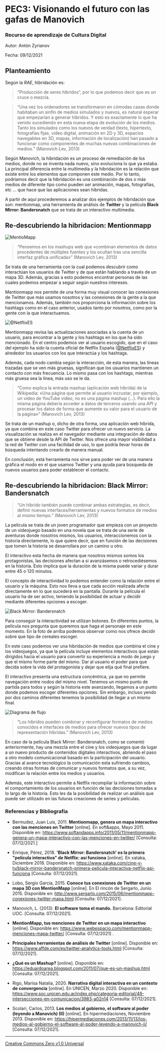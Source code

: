 # [](https://github.com/zantonz/PEC3_Manovich_Reloaded/blob/main/README.md)PEC3: Visionando el futuro con las gafas de Manovich

### [](https://github.com/zantonz/PEC3_Manovich_Reloaded/blob/main/README.md)Recurso de aprendizaje de Cultura Digital

Autor: Antón Zyrianov

Fecha: 09/12/2021

## Planteamiento

Según la *RAE*, hibridación es: 
>“Producción de seres híbridos”, por lo que podemos decir que es un cruce o mezcla.

>“Una vez los ordenadores se transformaron en cómodas casas donde habitaban un sinfín de medios simulados y nuevos, es natural esperar que empezarían a generar híbridos. Y esto es exactamente lo que ha venido sucediendo en esta nueva etapa de evolución de los medios. Tanto los simulados como los nuevos de verdad (texto, hipertexto, fotografías fijas, vídeo digital, animación en 2D y 3D, espacios navegables en 3D, mapas, información de localización) han pasado a funcionar como componentes de muchas nuevas combinaciones de medios.” 
>(Manovich Lev, 2013)

Según Manovich, la hibridación es un proceso de remediación de los medios, donde no se inventa nada nuevo, sino evoluciona lo que ya estaba. La principal diferencia entre la multimedia y la hibridación es la relación que existe entre los elementos que componen este medio. Por lo tanto, podríamos decir que la hibridación es una combinación de dos o más medios de diferente tipo como pueden ser animación, mapas, fotografías, etc …  que hace que las aplicaciones sean híbridas.

A partir de aquí procederemos a analizar dos ejemplos de hibridación que son: mentionmap, una herramienta de análisis de **Twitter** y la película **Black Mirror: Bandersnatch** que se trata de un interactivo multimedia.

## Re-descubriendo la hibridacion: Mentionmapp

![MentioMapp](https://pbs.twimg.com/profile_images/910620300252913666/ScaqKi-5_400x400.jpg)

>“Pensemos en los mashups web que «combinan elementos de datos procedentes de múltiples fuentes y los ocultan tras una sencilla interfaz gráfica unificada»”
>(Manovich Lev, 2013)

Se trata de una herramienta con la cual podemos descubrir como interactúan los usuarios de Twitter y de que están hablando a través de un mapa 3D. Además, gracias a esto podemos encontrar personas de las cuales podemos empezar a seguir según nuestros intereses.

Mentionmapp nos permite de una forma muy visual conocer las conexiones de Twitter que más usamos nosotros y las conexiones de la gente a la que mencionamos. Además, también nos proporciona la información sobre los hashtags como en el caso anterior, usados tanto por nosotros, como por la gente con la que interactuamos.

![@NetflixES](https://i.imgur.com/fwMiYvg.png)

Mentionmapp revisa las actualizaciones asociadas a la cuenta de un usuario, para encontrar a la gente y los hashtags en los que ha sido mencionado. En el centro podemos ver al usuario escogido, que en el caso del ejemplo ha sido la cuenta oficial de Netflix España ([@NetflixES][netflix]) y alrededor los usuarios con los que interactúa y los hashtags.

[netflix]: https://twitter.com/NetflixES

Además, cada nodo cambia según la interacción, de esta manera, las líneas trazadas que se ven más gruesas, significan que los usuarios mantienen un contacto con más frecuencia. Lo mismo pasa con los hashtags, mientras más gruesa sea la línea, más uso se le da.

>“Como explica la entrada mashup (aplicación web híbrida) de la Wikipedia: «Una página que permite al usuario incrustar, por ejemplo, un vídeo de YouTube video, no es una página mashup (…). Para ello la misma página debería acceder a datos de terceros usando una API y procesar los datos de forma que aumente su valor para el usuario de la página»” 
>(Manovich Lev, 2013)

Se trata de un mashup o, dicho de otra forma, una aplicación web híbrida, ya que combina en este caso Twitter para ofrecer un nuevo servicio. La visualización se realiza en el navegador mediante una integración de datos que se obtiene desde la API de Twitter. Nos ofrece una mayor visibilidad a la red de Twitter con una facilidad de uso, lo que podría llevar horas de búsqueda intentando crearlo de manera manual.

En conclusión, está herramienta nos sirve para poder ver de una manera gráfica el modo en el que usamos Twitter y una ayuda para búsqueda de nuevos usuarios para poder establecer el contacto.

## Re-descubriendo la hibridacion: Black Mirror: Bandersnatch

>“Un híbrido también puede combinar ambas estrategias, es decir, definir nuevas interfaces/herramientas y nuevos formatos de medios al mismo tiempo.”
>(Manovich Lev, 2013)

La película se trata de un joven programador que empieza con un proyecto de un videojuego basado en una novela que se trata de una serie de aventuras donde nosotros mismos, los usuarios, interaccionemos con la historia directamente, lo que quiere decir, que en función de las decisiones que tomen la historia se desarrollara por un camino u otro.

El interactivo esta hecha de manera que nosotros mismos somos los protagonistas, las decisiones afectan a si avanzásemos o retrocediésemos en la historia. Esto implica que la duración de la misma puede variar y durar entre 45 o 120 minutos.

El concepto de interactividad lo podemos entender como la relación entre el usuario y la máquina. Esto nos lleva a que cada acción realizada afecte directamente en lo que sucederá en la pantalla. Durante la película el usuario ha de ser activo, teniendo la posibilidad de actuar y decidir mediante diferentes opciones a escoger.

![Black Mirror: Bandersnatch](https://i.ibb.co/Tg3FqzM/black-mirror.jpg)

Para conseguir la interactividad se utilizan botones. En diferentes puntos, la película nos pregunta que queremos que haga el personaje en este momento. En la foto de arriba podemos observar como nos ofrece decidir sobre que tipo de cereales escoger.

En este caso podemos ver una hibridación de medios que combina el cine y los videojuegos, ya que la película incluye elementos interactivos que están dirigidos hacia el usuario para convertir su experiencia a modo de juego y que el mismo forme parte del mismo. Dar al usuario el poder para que decida sobre la vida del protagonista y dejar que elija qué final prefiere.

El interactivo presenta una estructura concéntrica, ya que no permite navegación entre nodos del mismo nivel. Tenemos un mismo punto de partida para todos y según la historia este avanzando, llegamos a un punto donde podemos escoger diferentes opciones. Sin embargo, incluso yendo por dos caminos diferentes tenemos la posibilidad de llegar a un mismo final.

![Diagrama de flujo](https://i1.wp.com/www.sopitas.com/wp-content/uploads/2019/01/diagrama-bandersnatch-2.jpg)

>“Los híbridos pueden combinar y reconfigurar formatos de medios conocidos e interfaces de medios para ofrecer nuevos tipos de representación híbridas.”
>(Manovich Lev, 2013)

En caso de la película Black Mirror: Bandersnatch, como se comentó anteriormente, hay una mezcla entre el cine y los videojuegos que da lugar a un nuevo producto de contenidos digitales interactivos, abriendo el paso a otro modelo comunicacional basado en la participación del usuario. Gracias al avance tecnológico la comunicación esta sufriendo cambios, creando otras formas de comunicar y nuevos formatos que, a su vez, modifican la relación entre los medios y usuarios.

Además, este interactivo permite a Netflix recompilar la información sobre el comportamiento de los usuarios en función de las decisiones tomadas a lo largo de la historia. Esto les da la posibilidad de realizar un análisis que puede ser utilizado en las futuras creaciones de series y películas.

### Referencias y Bibliografía

* Bermudez, Juan Luis, 2011. **Mentionmapp, genera un mapa interactivo con las menciones en Twitter** [online]. En soft&apps, Mayo 2011. Disponible en: https://www.softandapps.info/2011/05/11/mentionmapp-genera-un-mapa-interactivo-con-las-menciones-en-twitter/ [Consulta: 07/12/2021.]

* Enrique, Pérez, 2018. **'Black Mirror: Bandersnatch' es la primera "película interactiva" de Netflix: así funciona** [online]. En xataka, Diciembre 2018. Disponible en: https://www.xataka.com/cine-y-tv/black-mirror-bandersnatch-primera-pelicula-interactiva-netflix-asi-funciona [Consulta: 07/12/2021].

* Lobo, Sergio García, 2015. **Conoce tus conexiones de Twitter en un mapa 3D con MentionMapp** [online]. En El rincón de Sergarlo, Junio 2015. Disponible en: http://www.sergarlo.com/2015/06/mentionmapp-conexiones-twitter-mapa.html [Consulta: 07/12/2021].

* Manovich, L. (2013). **El software toma el mando.** Barcelona: Editorial UOC. [Consulta: 07/12/2021].

* **MentionMapp, tus menciones de Twitter en un mapa interactivo** [online]. Disponible en: https://www.webespacio.com/mentionmapp-menciones-mapa-twitter/ [Consulta: 07/12/2021] .

* **Principales herramientas de análisis de Twitter** [online]. Disponible en: https://www.affde.com/es/twitter-analytics-tools.html [Consulta: 07/12/2021].

* **¿Qué es un Mashup?** [online]. Disponible en: https://eduardoarea.blogspot.com/2011/07/que-es-un-mashup.html [Consulta: 07/12/2021].

* Rigo, Marisa Natalia, 2020. **Narrativa digital interactiva en un contexto de convergencia** [online]. En UNICEN, Marzo 2020. Disponible en: https://www.soc.unicen.edu.ar/index.php/categoria-editorial/48-intersecciones-en-comunicacion/3983-a02n14 [Consulta: 07/12/2021].

* Scolari, Carlos, 2013. **Los medios al gobierno, el software al poder (leyendo a Manovich) (II)** [online]. En hipermediaciones, Noviembre 2013. Disponible en: https://hipermediaciones.com/2013/11/13/los-medios-al-gobierno-el-software-al-poder-leyendo-a-manovich-ii/ [Consulta: 07/12/2021].

___

[Creative Commons Zero v1.0 Universal][CC]

[CC]: https://github.com/zantonz/PEC3_Manovich_Reloaded/blob/main/LICENSE
